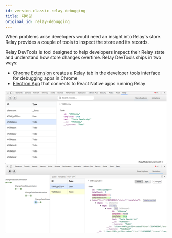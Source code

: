 ```yaml
---
id: version-classic-relay-debugging
title: 디버깅
original_id: relay-debugging
---
```


When problems arise developers would need an insight into Relay's store. Relay provides a couple of tools to inspect the store and its records.

Relay DevTools is tool designed to help developers inspect their Relay state and understand how store changes overtime. Relay DevTools ships in two ways:

- [Chrome Extension][extension] creates a Relay tab in the developer tools interface for debugging apps in Chrome
- [Electron App][app] that connects to React Native apps running Relay

![Store Explorer](/img/docs/store-explorer.png)
![Mutations View](/img/docs/mutations-view.png)

[extension]:https://chrome.google.com/webstore/detail/relay-devtools/oppikflppfjfdpjimpdadhelffjpciba
[app]: https://www.npmjs.com/package/relay-devtools
